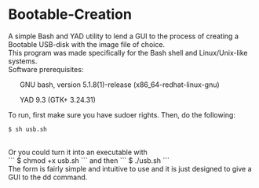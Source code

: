 # Bootable-Creation
A simple Bash and YAD utility to lend a GUI to the process of creating a Bootable USB-disk with the image file of choice.<br>
This program was made specifically for the Bash shell and Linux/Unix-like systems.<br> 
Software prerequisites:<br>
<ul>GNU bash, version 5.1.8(1)-release (x86_64-redhat-linux-gnu)</ul>
<ul>YAD 9.3 (GTK+ 3.24.31)</ul>


To run, first make sure you have sudoer rights. Then, do the following:<br>
```
$ sh usb.sh
```
<br>
Or you could turn it into an executable with<br>
```
$ chmod +x usb.sh
```
and then
```
$ ./usb.sh
```
<br>
The form is fairly simple and intuitive to use and it is just designed to give a GUI to the dd command. 
